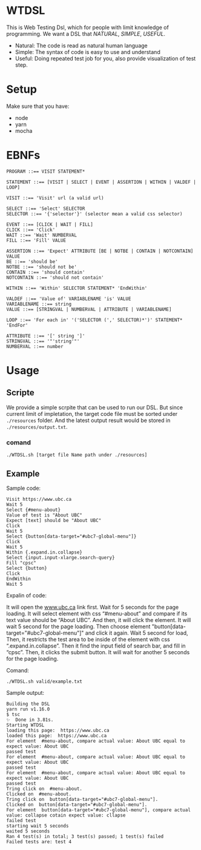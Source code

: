 # WTDSL
This is Web Testing Dsl, which for people with limit knowledge of programming. We want a DSL that *NATURAL*, *SIMPLE*, *USEFUL*.

* Natural: The code is read as natural human language
* Simple: The syntax of code is easy to use and understand
* Useful: Doing repeated test job for you, also provide visualization of test step.

# Setup

Make sure that you have:

* node
* yarn
* mocha

# EBNFs

```
PROGRAM ::== VISIT STATEMENT*

STATEMENT ::== [VISIT | SELECT | EVENT | ASSERTION | WITHIN | VALDEF | LOOP]

VISIT ::== 'Visit' url (a valid url)

SELECT ::== 'Select' SELECTOR
SELECTOR ::== '{'selector'}' (selector mean a valid css selector)

EVENT ::== [CLICK | WAIT | FILL]
CLICK ::== 'Click'
WAIT ::== 'Wait' NUMBERVAL
FILL ::== 'Fill' VALUE

ASSERTION ::== 'Expect' ATTRIBUTE [BE | NOTBE | CONTAIN | NOTCONTAIN] VALUE
BE ::== 'should be' 
NOTBE ::== 'should not be' 
CONTAIN ::== 'should contain' 
NOTCONTAIN ::== 'should not contain' 

WITHIN ::== 'Within' SELECTOR STATEMENT* 'EndWithin'

VALDEF ::== 'Value of' VARIABLENAME 'is' VALUE
VARIABLENAME ::== string
VALUE ::== [STRINGVAL | NUMBERVAL | ATTRIBUTE | VARIABLENAME]

LOOP ::== 'For each in' '('SELECTOR (',' SELECTOR)*')' STATEMENT* 'EndFor'

ATTRIBUTE ::== '[' string ']'
STRINGVAL ::== '"'string'"'
NUMBERVAL ::== number

```

# Usage

## Scripte

We provide a simple scrpite that can be used to run our DSL.
But since current limit of impletation, the target code file must be sorted under `./resources` folder. And the latest output result would be stored in `./resources/output.txt`.

### comand

```
./WTDSL.sh [target file Name path under ./resources]
```

## Example

Sample code:
```
Visit https://www.ubc.ca
Wait 5
Select {#menu-about}
Value of test is "About UBC"
Expect [text] should be "About UBC"
Click
Wait 5
Select {button[data-target="#ubc7-global-menu"]}
Click
Wait 5
Within {.expand.in.collapse}
Select {input.input-xlarge.search-query}
Fill "cpsc"
Select {button}
Click
EndWithin
Wait 5
```

Expalin of code:

It will open the www.ubc.ca link first. Wait for 5 seconds for the page loading. It will select element with css “#menu-about” and compare if its text value should be “About UBC”. And then, it will click the element. It will wait 5 second for the page loading. Then choose element "button[data-target="#ubc7-global-menu"]" and click it again. Wait 5 second for load, Then, it restricts the test area to be inside of the element with css “.expand.in.collapse”. Then it find the input field of search bar, and fill in “cpsc”. Then, it clicks the submit button. It will wait for another 5 seconds for the page loading.

Comand:
```
./WTDSL.sh valid/example.txt
```

Sample output:
```
Building the DSL
yarn run v1.16.0
$ tsc
✨  Done in 3.81s.
Starting WTDSL
loading this page:  https://www.ubc.ca
loaded this page:  https://www.ubc.ca
For element  #menu-about, compare actual value: About UBC equal to expect value: About UBC
passed test
For element  #menu-about, compare actual value: About UBC equal to expect value: About UBC
passed test
For element  #menu-about, compare actual value: About UBC equal to expect value: About UBC
passed test
Tring click on  #menu-about.
Clicked on  #menu-about.
Tring click on  button[data-target="#ubc7-global-menu"].
Clicked on  button[data-target="#ubc7-global-menu"].
For element  button[data-target="#ubc7-global-menu"], compare actual value: collapse cotain expect value: cllapse
failed test
starting wait 5 seconds
waited 5 seconds
Ran 4 test(s) in total; 3 test(s) passed; 1 test(s) failed
Failed tests are: test 4
```
